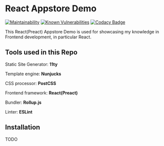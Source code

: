 # React Appstore Demo

[![Maintainability](https://api.codeclimate.com/v1/badges/510b1388926fd54c4361/maintainability)](https://codeclimate.com/github/winston0410/11ty-preact-appstore-demo/maintainability) [![Known Vulnerabilities](https://snyk.io/test/github/winston0410/11ty-preact-appstore-demo/badge.svg?targetFile=package.json)](https://snyk.io/test/github/winston0410/11ty-preact-appstore-demo?targetFile=package.json) [![Codacy Badge](https://app.codacy.com/project/badge/Grade/371e8e2b51bd4541ad0866dc51c6c9ab)](https://www.codacy.com/manual/winston0410/11ty-preact-appstore-demo?utm_source=github.com&utm_medium=referral&utm_content=winston0410/11ty-preact-appstore-demo&utm_campaign=Badge_Grade)

This React(Preact) Appstore Demo is used for showcasing my knowledge in Frontend development, in particular React.

## Tools used in this Repo

Static Site Generator: **11ty**

Template engine: **Nunjucks**

CSS processor: **PostCSS**

Frontend framework: **React(Preact)**

Bundler: **Rollup.js**

Linter: **ESLint**

## Installation

TODO
